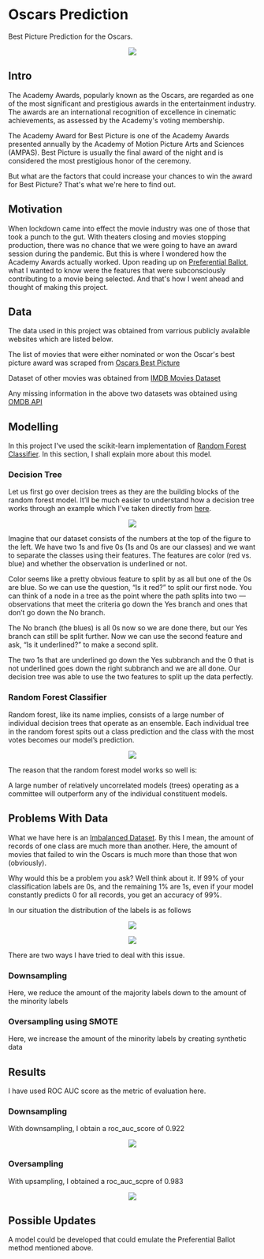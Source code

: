 # Oscars Prediction

Best Picture Prediction for the Oscars.

<p align="center">
  <img src="https://github.com/Arcanus07/Oscars-Prediction/blob/main/Images/oscars-award.png">
</p>


## Intro

The Academy Awards, popularly known as the Oscars, are regarded as one of the most significant and prestigious awards in the entertainment industry. The awards are an international recognition of excellence in cinematic achievements, as assessed by the Academy's voting membership. 

The Academy Award for Best Picture is one of the Academy Awards presented annually by the Academy of Motion Picture Arts and Sciences (AMPAS). Best Picture is usually the final award of the night and is considered the most prestigious honor of the ceremony.

But what are the factors that could increase your chances to win the award for Best Picture? That's what we're here to find out.


## Motivation

When lockdown came into effect the movie industry was one of those that took a punch to the gut. With theaters closing and movies stopping production, there was no chance that we were going to have an award session during the pandemic. But this is where I wondered how the Academy Awards actually worked. Upon reading up on [Preferential Ballot](https://en.wikipedia.org/wiki/Preferential_voting), what I wanted to know were the features that were subconsciously contributing to a movie being selected. And that's how I went ahead and thought of making this project.


## Data

The data used in this project was obtained from varrious publicly avalaible websites which are listed below. 

The list of movies that were either nominated or won the Oscar's best picture award was scraped from [Oscars Best Picture](https://en.wikipedia.org/wiki/Academy_Award_for_Best_Picture)

Dataset of other movies was obtained from [IMDB Movies Dataset](https://www.kaggle.com/harshitshankhdhar/imdb-dataset-of-top-1000-movies-and-tv-shows)

Any missing information in the above two datasets was obtained using [OMDB API](https://www.omdbapi.com/)


## Modelling

In this project I've used the scikit-learn implementation of [Random Forest Classifier](https://scikit-learn.org/stable/modules/generated/sklearn.ensemble.RandomForestClassifier.html). In this section, I shall explain more about this model.

### Decision Tree
Let us first go over decision trees as they are the building blocks of the random forest model. It’ll be much easier to understand how a decision tree works through an example which I've taken directly from [here](https://towardsdatascience.com/understanding-random-forest-58381e0602d2).

<p align="center">
  <img src="https://github.com/Arcanus07/Oscars-Prediction/blob/main/Images/decision%20tree%20example.png">
</p>

Imagine that our dataset consists of the numbers at the top of the figure to the left. We have two 1s and five 0s (1s and 0s are our classes) and we want to separate the classes using their features. The features are color (red vs. blue) and whether the observation is underlined or not.

Color seems like a pretty obvious feature to split by as all but one of the 0s are blue. So we can use the question, “Is it red?” to split our first node. You can think of a node in a tree as the point where the path splits into two — observations that meet the criteria go down the Yes branch and ones that don’t go down the No branch.

The No branch (the blues) is all 0s now so we are done there, but our Yes branch can still be split further. Now we can use the second feature and ask, “Is it underlined?” to make a second split.

The two 1s that are underlined go down the Yes subbranch and the 0 that is not underlined goes down the right subbranch and we are all done. Our decision tree was able to use the two features to split up the data perfectly.

### Random Forest Classifier
Random forest, like its name implies, consists of a large number of individual decision trees that operate as an ensemble. Each individual tree in the random forest spits out a class prediction and the class with the most votes becomes our model’s prediction.

<p align="center">
  <img src="https://github.com/Arcanus07/Oscars-Prediction/blob/main/Images/random%20forest.png">
</p>

The reason that the random forest model works so well is:

A large number of relatively uncorrelated models (trees) operating as a committee will outperform any of the individual constituent models.

## Problems With Data

What we have here is an [Imbalanced Dataset](https://www.kaggle.com/getting-started/100018). By this I mean, the amount of records of one class are much more than another. Here, the amount of movies that failed to win the Oscars is much more than those that won (obviously).

Why would this be a problem you ask? Well think about it. If 99% of your classification labels are 0s, and the remaining 1% are 1s, even if your model constantly predicts 0 for all records, you get an accuracy of 99%. 

In our situation the distribution of the labels is as follows

<p align="center">
  <img src="https://github.com/Arcanus07/Oscars-Prediction/blob/main/Images/data_distribution.png">
</p>

<p align="center">
  <img src="https://github.com/Arcanus07/Oscars-Prediction/blob/main/Images/data_distribution_graph.png">
</p>

There are two ways I have tried to deal with this issue.

### Downsampling
Here, we reduce the amount of the majority labels down to the amount of the minority labels

### Oversampling using SMOTE
Here, we increase the amount of the minority labels by creating synthetic data


## Results

I have used ROC AUC score as the metric of evaluation here.

### Downsampling
With downsampling, I obtain a roc_auc_score of 0.922
<p align="center">
  <img src="https://github.com/Arcanus07/Oscars-Prediction/blob/main/Images/downsampling_score.png">
</p>

### Oversampling
With upsampling, I obtained a roc_auc_scpre of 0.983
<p align="center">
  <img src="https://github.com/Arcanus07/Oscars-Prediction/blob/main/Images/oversampling%20score.png">
</p>


## Possible Updates
A model could be developed that could emulate the Preferential Ballot method mentioned above.
